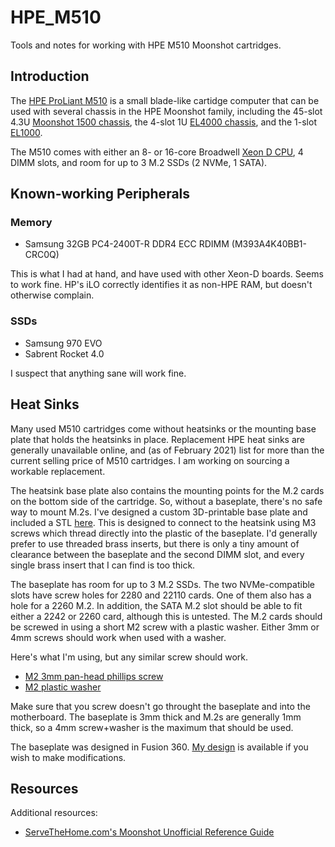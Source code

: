 # HPE_M510

Tools and notes for working with HPE M510 Moonshot cartridges.

## Introduction

The [HPE ProLiant
M510](https://h20195.www2.hpe.com/v2/getdocument.aspx?docname=c05069171)
is a small blade-like cartidge computer that can be used with several
chassis in the HPE Moonshot family, including the 45-slot 4.3U
[Moonshot 1500
chassis](https://h20195.www2.hpe.com/v2/getdocument.aspx?docname=c04111337),
the 4-slot 1U [EL4000
chassis](https://h20195.www2.hpe.com/v2/Getdocument.aspx?docname=c05211200),
and the 1-slot
[EL1000](https://h20195.www2.hpe.com/v2/getdocument.aspx?docname=c05211199[).

The M510 comes with either an 8- or 16-core Broadwell [Xeon D
CPU](https://en.wikipedia.org/wiki/List_of_Intel_Broadwell-based_Xeon_microprocessors#Xeon_D-15xx_(uniprocessor,_SoC)),
4 DIMM slots, and room for up to 3 M.2 SSDs (2 NVMe, 1 SATA).

## Known-working Peripherals

### Memory

* Samsung 32GB PC4-2400T-R DDR4 ECC RDIMM (M393A4K40BB1-CRC0Q)

This is what I had at hand, and have used with other Xeon-D boards.
Seems to work fine.  HP's iLO correctly identifies it as non-HPE RAM,
but doesn't otherwise complain.

### SSDs

* Samsung 970 EVO
* Sabrent Rocket 4.0

I suspect that anything sane will work fine.


## Heat Sinks

Many used M510 cartridges come without heatsinks or the mounting base
plate that holds the heatsinks in place.  Replacement HPE heat sinks
are generally unavailable online, and (as of February 2021) list for
more than the current selling price of M510 cartridges.  I am working
on sourcing a workable replacement.

The heatsink base plate also contains the mounting points for the M.2
cards on the bottom side of the cartridge.  So, without a baseplate,
there's no safe way to mount M.2s.  I've designed a custom
3D-printable base plate and included a STL
[here](M510+Heatsink_Mount.stl').  This is designed to connect to the
heatsink using M3 screws which thread directly into the plastic of the
baseplate.  I'd generally prefer to use threaded brass inserts, but
there is only a tiny amount of clearance between the baseplate and the
second DIMM slot, and every single brass insert that I can find is too
thick.

The baseplate has room for up to 3 M.2 SSDs.  The two NVMe-compatible
slots have screw holes for 2280 and 22110 cards.  One of them also has
a hole for a 2260 M.2.  In addition, the SATA M.2 slot should be able
to fit either a 2242 or 2260 card, although this is untested.  The M.2
cards should be screwed in using a short M2 screw with a plastic washer.
Either 3mm or 4mm screws should work when used with a washer.

Here's what I'm using, but any similar screw should work.

* [M2 3mm pan-head phillips screw](https://www.mcmaster.com/90116A007/)
* [M2 plastic washer](https://www.mcmaster.com/95610A510/)

Make sure that you screw doesn't go throught the baseplate and into
the motherboard.  The baseplate is 3mm thick and M.2s are generally
1mm thick, so a 4mm screw+washer is the maximum that should be used.

The baseplate was designed in Fusion 360.  [My
design](https://a360.co/3drTb7T) is available if you wish to make
modifications.

## Resources

Additional resources:

* [ServeTheHome.com's Moonshot Unofficial Reference
  Guide](https://forums.servethehome.com/index.php?resources/hp-hpe-moonshot-unofficial-reference-guide.19/)